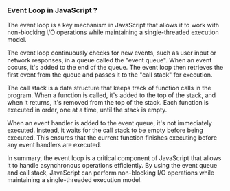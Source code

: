### Event Loop in JavaScript ?

The event loop is a key mechanism in JavaScript that allows it to work with non-blocking I/O operations while maintaining a single-threaded execution model. 

The event loop continuously checks for new events, such as user input or network responses, in a queue called the "event queue". When an event occurs, it's added to the end of the queue. The event loop then retrieves the first event from the queue and passes it to the "call stack" for execution.

The call stack is a data structure that keeps track of function calls in the program. When a function is called, it's added to the top of the stack, and when it returns, it's removed from the top of the stack. Each function is executed in order, one at a time, until the stack is empty.

When an event handler is added to the event queue, it's not immediately executed. Instead, it waits for the call stack to be empty before being executed. This ensures that the current function finishes executing before any event handlers are executed.

In summary, the event loop is a critical component of JavaScript that allows it to handle asynchronous operations efficiently. By using the event queue and call stack, JavaScript can perform non-blocking I/O operations while maintaining a single-threaded execution model.
